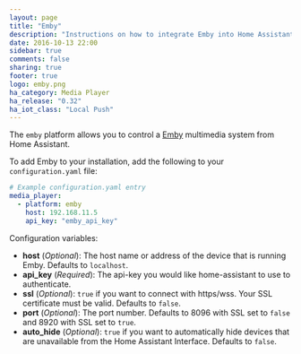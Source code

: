 ```yaml
---
layout: page
title: "Emby"
description: "Instructions on how to integrate Emby into Home Assistant."
date: 2016-10-13 22:00
sidebar: true
comments: false
sharing: true
footer: true
logo: emby.png
ha_category: Media Player
ha_release: "0.32"
ha_iot_class: "Local Push"
---
```



The `emby` platform allows you to control a [Emby](http://emby.media/) multimedia system from Home Assistant.

To add Emby to your installation, add the following to your `configuration.yaml` file:

```yaml
# Example configuration.yaml entry
media_player:
  - platform: emby
    host: 192.168.11.5
    api_key: "emby_api_key"
```

Configuration variables:

- **host** (*Optional*): The host name or address of the device that is running Emby. Defaults to ```localhost```.
- **api_key** (*Required*): The api-key you would like home-assistant to use to authenticate.
- **ssl** (*Optional*): `true` if you want to connect with https/wss. Your SSL certificate must be valid. Defaults to `false`.
- **port** (*Optional*): The port number. Defaults to 8096 with SSL set to `false` and 8920 with SSL set to `true`.
- **auto_hide** (*Optional*): `true` if you want to automatically hide devices that are unavailable from the Home Assistant Interface. Defaults to `false`.
